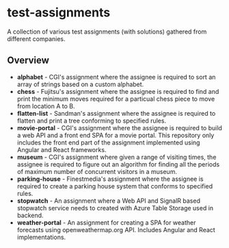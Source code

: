 # test-assignments

A collection of various test assignments (with solutions) gathered from different companies.

## Overview

- **alphabet** - CGI's assignment where the assignee is required to sort an array of strings based on a custom alphabet.
- **chess** - Fujitsu's assignment where the assignee is required to find and print the minimum moves required for a particual chess piece to move from location A to B.
- **flatten-list** - Sandman's assignment where the assignee is required to flatten and print a tree conforming to specified rules.
- **movie-portal** - CGI's assignment where the assignee is required to build a web API and a front end SPA for a movie portal. This repository only includes the front end part of the assignment implemented using Angular and React frameworks. 
- **museum** - CGI's assignment where given a range of visiting times, the assignee is required to figure out an algorithm for finding all the periods of maximum number of concurrent visitors in a museum.
- **parking-house** - Finestmedia's assignment where the assignee is required to create a parking house system that conforms to specified rules.
- **stopwatch** - An assignment where a Web API and SignalR based stopwatch service needs to created with Azure Table Storage used in backend.
- **weather-portal** - An assignment for creating a SPA for weather forecasts using openweathermap.org API. Includes Angular and React implementations.
